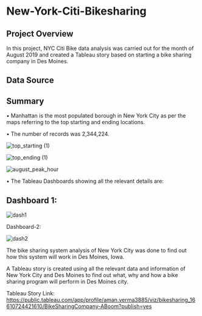 # New-York-Citi-Bikesharing

## Project Overview

In this project, NYC Citi Bike data analysis was carried out for the month of August 2019 and created a Tableau story based on starting a bike sharing company in Des Moines.

## Data Source

## Summary

• Manhattan is the most populated borough in New York City as per the maps referring to the top starting and ending locations.

• The number of records was 2,344,224.


![top_starting (1)](https://user-images.githubusercontent.com/93321953/185782821-98faeb15-d048-4c83-be84-b7101c090e1c.png)


![top_ending (1)](https://user-images.githubusercontent.com/93321953/185783073-87e673bc-e85a-420a-b0a3-d6981b710702.png)

![august_peak_hour](https://user-images.githubusercontent.com/93321953/185783034-7978eb33-22a4-48e1-a1c4-9986bcec12f6.png)

• The Tableau Dashboards showing all the relevant details are:

## Dashboard 1:

![dash1](https://user-images.githubusercontent.com/93321953/185783023-73e266e9-22ed-4687-b42e-604c11ad2771.png)

Dashboard-2:

![dash2](https://user-images.githubusercontent.com/93321953/185783015-1b061da4-40aa-44ac-8fa6-0adbae3b6aa8.png)

The bike sharing system analysis of New York City was done to find out how this system will work in Des Moines, Iowa.

A Tableau story is created using all the relevant data and information of New York City and Des Moines to find out what, why and how a bike sharing program will perform in Des Moines city.

Tableau Story Link:
https://public.tableau.com/app/profile/aman.verma3885/viz/bikesharing_16610724421610/BikeSharingCompany-ABoom?publish=yes
